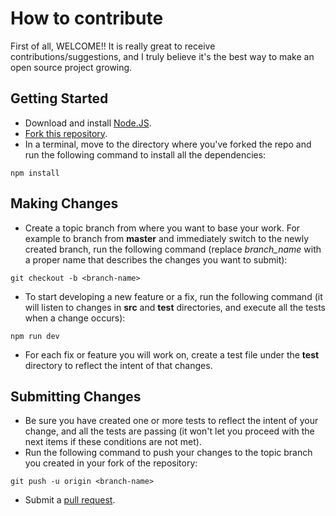 # How to contribute

First of all, WELCOME!! It is really great to receive contributions/suggestions, and I truly believe it's the best way to make an open source project growing.

## Getting Started

- Download and install [Node.JS](https://nodejs.org/en/download/).
- [Fork this repository](https://help.github.com/articles/fork-a-repo/).
- In a terminal, move to the directory where you've forked the repo and run the following command to install all the dependencies:
```
npm install
```

## Making Changes

- Create a topic branch from where you want to base your work. For example to branch from **master** and immediately switch to the newly created branch, run the following command (replace *branch_name* with a proper name that describes the changes you want to submit):
```
git checkout -b <branch-name>
```
- To start developing a new feature or a fix, run the following command (it will listen to changes in **src** and **test** directories, and execute all the tests when a change occurs):
```
npm run dev
```
- For each fix or feature you will work on, create a test file under the **test** directory to reflect the intent of that changes.

## Submitting Changes

- Be sure you have created one or more tests to reflect the intent of your change, and all the tests are passing (it won't let you proceed with the next items if these conditions are not met).
- Run the following command to push your changes to the topic branch you created in your fork of the repository:
```
git push -u origin <branch-name>
```
- Submit a [pull request](https://help.github.com/articles/creating-a-pull-request/).
